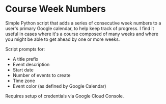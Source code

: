 # Course Week Numbers

Simple Python script that adds a series of consecutive week numbers to a user's primary Google calendar, to help keep track of progress. 
I find it useful in cases where it's a course composed of many weeks and where you might be able to get ahead by one or more weeks.

Script prompts for:

- A title prefix
- Event description
- Start date
- Number of events to create
- Time zone
- Event color (as defined by Google Calendar)

Requires setup of credentials via Google Cloud Console.
